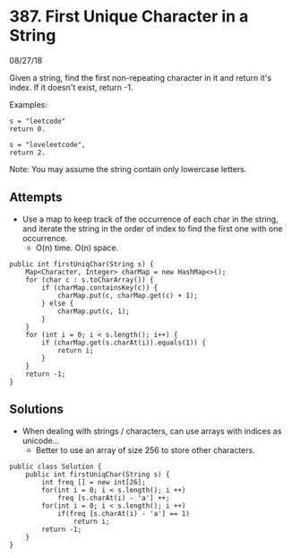 # 387. First Unique Character in a String
08/27/18

Given a string, find the first non-repeating character in it and return it's index. If it doesn't exist, return -1.

Examples:
```
s = "leetcode"
return 0.

s = "loveleetcode",
return 2.
```
Note: You may assume the string contain only lowercase letters.

## Attempts
* Use a map to keep track of the occurrence of each char in the string, and iterate the string in the order of index to find the first one with one occurrence.
  - O(n) time. O(n) space.
```
public int firstUniqChar(String s) {
    Map<Character, Integer> charMap = new HashMap<>();
    for (char c : s.toCharArray()) {
        if (charMap.containsKey(c)) {
            charMap.put(c, charMap.get(c) + 1);
        } else {
            charMap.put(c, 1);
        }
    }
    for (int i = 0; i < s.length(); i++) {
        if (charMap.get(s.charAt(i)).equals(1)) {
            return i;
        }
    }
    return -1;
}
```

## Solutions
* When dealing with strings / characters, can use arrays with indices as unicode...
  - Better to use an array of size 256 to store other characters.
```
public class Solution {
    public int firstUniqChar(String s) {
        int freq [] = new int[26];
        for(int i = 0; i < s.length(); i ++)
            freq [s.charAt(i) - 'a'] ++;
        for(int i = 0; i < s.length(); i ++)
            if(freq [s.charAt(i) - 'a'] == 1)
                return i;
        return -1;
    }
}
```
